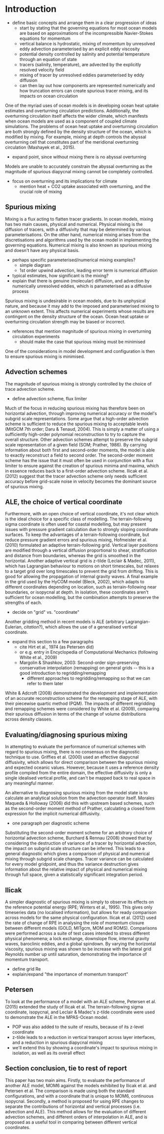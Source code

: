 # Introduction

- define basic concepts and arrange them in a clear progression of ideas
    - start by stating that the governing equations for most ocean models are based on approximations of the incompressible Navier-Stokes equations for momentum
    - vertical balance is hydrostatic, mixing of momentum by unresolved eddy advection parameterised by an explicit eddy viscosity
    - potential density controlled by salinity and potential temperature through an equation of state
    - tracers (salinity, temperature), are advected by the explicitly resolved velocity field
    - mixing of tracer by unresolved eddies parameterised by eddy diffusion
    - can then lay out how components are represented numerically and how truncation errors can create spurious tracer mixing, and its impacts on ocean circulation

One of the myriad uses of ocean models is in developing ocean heat uptake estimates and overturning circulation predictions. Additionally, the overturning circulation itself affects the wider climate, which manifests when ocean models are used as a component of coupled climate simulations. The problems of ocean heat uptake and overturning circulation are both strongly defined by the density structure of the ocean, which is modified by mixing. For example, mixing at depth controls the abyssal overturning cell that constitutes part of the meridional overturning circulation (Mashayek et al., 2015).

- expand point, since without mixing there is no abyssal overturning

Models are unable to accurately constrain the abyssal overturning as the magnitude of spurious diapycnal mixing cannot be completely controlled.

- focus on overturning and its implications for climate
    - mention heat + CO2 uptake associated with overturning, and the crucial role of mixing

## Spurious mixing

Mixing is a flux acting to flatten tracer gradients. In ocean models, mixing has two main causes, physical and numerical. Physical mixing is the diffusion of tracers, with a diffusivity that may be determined by various parameterisations. On the other hand, numerical mixing arises from the discretisations and algorithms used by the ocean model in implementing the governing equations. Numerical mixing is also known as spurious mixing and doesn't have any physical basis.

- perhaps specific parameterised/numerical mixing examples?
    - simple diagram
    - 1st order upwind advection, leading error term is numerical diffusion
- typical estimates, how significant is the mixing?
- explain that there is genuine (molecular) diffusion, and advection by numerically unresolved eddies, which is parameterised as a diffusive process

Spurious mixing is undesirable in ocean models, due to its unphysical nature, and because it may add to the imposed and parameterised mixing to an unknown extent. This affects numerical experiments whose results are contingent on the density structure of the ocean. Ocean heat uptake or overturning circulation strength may be biased or incorrect.

- references that mention magnitude of spurious mixing in overturning circulation experiments
    - should make the case that spurious mixing must be minimised

One of the considerations in model development and configuration is then to ensure spurious mixing is minimised.

## Advection schemes

The magnitude of spurious mixing is strongly controlled by the choice of trace advection scheme.

- define advection scheme, flux limiter

Much of the focus in reducing spurious mixing has therefore been on horizontal advection, through improving numerical accuracy or the model's subgrid scale representations. Some argue that a high-order advection scheme is sufficient to reduce the spurious mixing to acceptable levels (MitGCM 7th order; Daru & Tenaud, 2004). This is simply a matter of using a sufficiently high-order polynomial reconstruction to try to capture the overall structure. Other advection schemes attempt to preserve the subgrid scale representation of a given field (SOM; Prather, 1986). By carrying information about both first and second-order moments, the model is able to exactly reconstruct a field to second order. The second-order moment scheme has the issue that it must often be used in conjunction with a flux limiter to ensure against the creation of spurious minima and maxima, which in essence reduces back to a first-order advection scheme. Ilicak et al. (2012) suggest that the tracer advection scheme only needs sufficient accuracy before grid-scale noise in velocity becomes the dominant source of spurious mixing.

## ALE, the choice of vertical coordinate
Furthermore, with an open choice of vertical coordinate, it's not clear which is the ideal choice for a specific class of modelling. The terrain-following sigma coordinate is often used for coastal modelling, but may present issues with pressure gradient calculation due to strongly sloping coordinate surfaces. To keep the advantages of a terrain-following coordinate, but reduce pressure gradient errors and spurious mixing, Hofmeister et al. (2010) formulated an adaptive terrain-following grid. Vertical layer positions are modified through a vertical diffusion proportional to shear, stratification and distance from boundaries, whereas the grid is smoothed in the horizontal. Another adaptive vertical grid is z-tilde (Leclair & Madec, 2011), which has Lagrangian behaviour to motions on short timescales, but relaxes to a target grid over long timescales to prevent the grid from drifting. This is good for allowing the propagation of internal gravity waves. A final example in the grid used by the HyCOM model (Bleck, 2002), which adapts to different coordinates depending on location, such as terrain-following near boundaries, or isopycnal at depth. In isolation, these coordinates aren't sufficient for ocean modelling, but the combination attempts to preserve the strengths of each.

- decide on "grid" vs. "coordinate"

Another gridding method in recent models is ALE (arbitrary Lagrangian-Eulerian, *citation*?), which allows the use of a generalised vertical coordinate.

- expand this section to a few paragraphs
    - cite Hirt et al., 1974 (as Petersen did)
    - or e.g. entry in Encyclopedia of Computational Mechanics (following White et al., 2009)
    - Margolin & Shashkov, 2003: Second-order sign-preserving conservative interpolation (remapping) on general grids -- this is a good introduction to regridding/remapping
        - different approaches to regridding/remapping so that we can refer to them later

White & Adcroft (2008) demonstrated the development and implementation of an accurate reconstruction scheme for the remapping stage of ALE, with their piecewise quartic method (PQM). The impacts of different regridding and remapping schemes were considered by White et al. (2009), comparing their spurious diffusion in terms of the change of volume distributions across density classes.

## Evaluating/diagnosing spurious mixing
In attempting to evaluate the performance of numerical schemes with regard to spurious mixing, there is no consensus on the diagnostic technique to use. Griffies et al. (2000) used an effective diapycnal diffusivity, which allows for direct comparison between the spurious mixing and expected oceanic values. However, because it uses a reference density profile compiled from the entire domain, the effective diffusivity is only a single idealised vertical profile, and can't be mapped back to real space in any meaningful manner.

An alternative to diagnosing spurious mixing from the model state is to calculate an analytical solution from the advection operator itself. Morales Maqueda & Holloway (2006) did this with upstream based schemes, such as the second-order moment method of Prather, calculating a closed form expression for the implicit numerical diffusivity.

- one paragraph per diagnostic scheme

Substituting the second-order moment scheme for an arbitrary choice of horizontal advection scheme, Burchard & Rennau (2008) showed that by considering the destruction of variance of a tracer by horizontal advection, the impact on subgrid scale structure can be inferred. This leads to a general diagnostic which gives a comparison of physical and numerical mixing through subgrid scale changes. Tracer variance can be calculated for every model gridpoint, and thus the variance destruction gives information about the relative impact of physical and numerical mixing through full space, given a statistically significant integration period.

## Ilicak
A simpler diagnostic of spurious mixing is simply to observe its effects on the reference potential energy (RPE; Winters et al., 1995). This gives only timeseries data (no localised information), but allows for ready comparison across models for the same physical configuration. Ilicak et al. (2012) used the rate of change of RPE in analysing the role of momentum closure between different models (GOLD, MITgcm, MOM and ROMS). Comparisons were performed across a suite of test cases intended to stress different physical phenomena; a lock exchange, downslope flow, internal gravity waves, baroclinic eddies, and a global spindown. By varying the horizontal viscosity, spurious mixing was shown to be increase with the lateral grid Reynolds number up until saturation, demonstrating the importance of momentum transport.

- define grid Re
- explain/expand "the importance of momentum transport"

## Petersen
To look at the performance of a model with an ALE scheme, Petersen et al. (2015) extended the study of Ilicak et al. The terrain-following sigma coordinate, isopycnal, and Leclair & Madec's z-tilde coordinate were used to demonstrate the ALE in the MPAS-Ocean model.

- POP was also added to the suite of results, because of its z-level coordinate
- z-tilde leads to a reduction in vertical transport across layer interfaces, and a reduction in spurious diapycnal mixing
- we'll extend this by showing a coordinate's impact to spurious mixing in isolation, as well as its overall effect

## Section conclusion, tie to rest of report
This paper has two main aims. Firstly, to evaluate the performance of another ALE model, MOM6 against the models exhibited by Ilicak et al. and Petersen et al. The comparison is made using both the standard configurations, and with a coordinate that is unique to MOM6, continuous isopycnal. Secondly, a method is proposed for using RPE changes to separate the contributions of horizontal and vertical processes (i.e. advection and ALE). This method allows for the evaluation of different advection schemes, and different orders of interpolation in ALE, and is proposed as a useful tool in comparing between different vertical coordinates.
